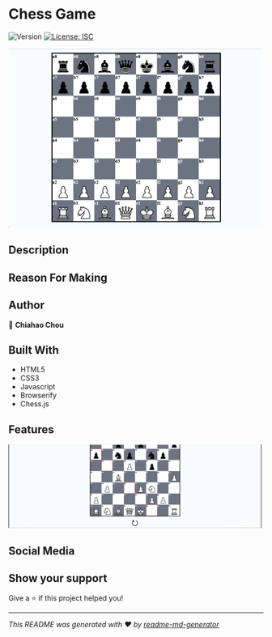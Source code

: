 <h1>Chess Game</h1>
<p>
  <img alt="Version" src="https://img.shields.io/badge/version-1-blue.svg?cacheSeconds=2592000" />
  <a href="#" target="_blank">
    <img alt="License: ISC" src="https://img.shields.io/badge/License-ISC-yellow.svg" />
  </a>
</p>


<picture><img alt="chess_screenshot" src= "./assets/images/game_main_screenshot.png"></picture>


## Description
> 


## Reason For Making


## Author

👤 **Chiahao Chou**


## Built With
* HTML5
* CSS3
* Javascript
* Browserify
* Chess.js


## Features
<picture><img alt="chess reset button screenshot" src="./assets/images/game_screenshot.png"></picture>

<p><p>

## Social Media


## Show your support

Give a ⭐️ if this project helped you!

***
_This README was generated with ❤️ by [readme-md-generator](https://github.com/kefranabg/readme-md-generator)_